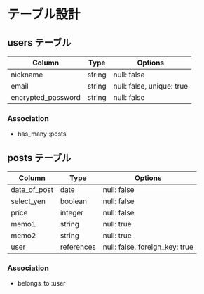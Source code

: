 # テーブル設計

## users テーブル

| Column             | Type    | Options                   |
| ------------------ | ------- | ------------------------- |
| nickname           | string  | null: false               |
| email              | string  | null: false, unique: true |
| encrypted_password | string  | null: false               |

### Association

- has_many :posts

## posts テーブル

| Column             | Type        | Options                        |
| ------------------ | ----------- | ------------------------------ |
| date_of_post       | date        | null: false                    |
| select_yen         | boolean     | null: false                    |
| price              | integer     | null: false                    |
| memo1              | string      | null: true                     |
| memo2              | string      | null: true                     |
| user               | references  | null: false, foreign_key: true |

### Association

- belongs_to :user
